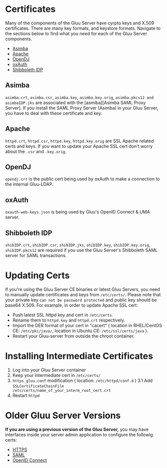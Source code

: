 # Certificates 

Many of the components of the Gluu Server have cyrpto keys and X.509
certificates. There are many key formats, and keystore formats. Navigate
to the sections below to find what you need for each of the Gluu Server
components.

- [Asimba](#asimba)
- [Apache](#apache)
- [OpenDJ](#opendj)
- [oxAuth](#oxauth)
- [Shibboleth IDP](#shibboleth-idp)

## Asimba
`asimba.crt`, `asimba.csr`, `asimba.key`, `asimba.key.orig`,
`asimba.pkcs12 and asimbaIDP.jks` are associated with the
[asmiba][Asimba SAML Proxy Server]. If you install the SAML Proxy Server
(Asimba) in your Gluu Server, you have to deal with these certificate
and key.

## Apache
`httpd.crt`, `httpd.csr`, `httpd.key`, `httpd.key.orig` are SSL Apache related certs and keys. If you want to update your Apache SSL cert don't worry about the `.csr` and `.key.orig`.  

## OpenDJ
`opendj.crt` is the public cert being used by oxAuth to make a connection to the internal Gluu-LDAP.

## oxAuth
`oxauth-web-keys.json` is being used by Gluu's OpenID Connect & UMA server. 

## Shibboleth IDP
`shibIDP.crt`, `shibIDP.csr`, `shibIDP.jks`, `shibIDP.key`, `shibIDP.key.orig`, `shibIDP.pkcs12` are required if you use the Gluu Server's Shibboleth SAML server for SAML transactions. 

# Updating Certs

If you're using the Gluu Server CE binaries or latest Gluu Servers, you need to
manually update certificates and keys from `/etc/certs/`. Please note that your
private key `can not be password protected` and public key should be base64
X.509. For example, in order to update Apache SSL cert:

- Push latest SSL httpd key and cert in `/etc/certs`.   
- Rename them to `httpd.key` and `httpd.crt` respectively.    
- Import the DER format of your cert in "cacert" ( location in RHEL/CentOS CE: `/etc/pki/java/`, location in Ubuntu CE: `/etc/ssl/certs/java` ).    
- Restart your Gluu-server from outside the chroot container.   

# Installing Intermediate Certificates

1. Log into your Gluu Server container
2. Keep your intermediate cert in `/etc/certs/`
3. `https_gluu.conf` modification ( location: `/etc/httpd/conf.d` )
    3.1 Add `SSLCertificateChainFile /etc/certs/name_of_your_interm_root_cert.crt`
4. Restart `httpd`

# Older Gluu Server Versions

**If you are using a previous version of the Gluu Server,** you may have interfaces inside your server admin application to configure the followig certs:

- [HTTPS](./https.md)   
- [SAML](./saml.md)   
- [OpenID Connect](./openid-connect.md)   

[asimba]: http://sourceforge.net/projects/asimba/ "Access Management and Single Signon platform (Asimba), Sourceforge"
